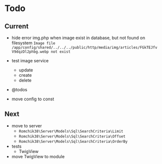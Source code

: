 # Todo

## Current

- hide error img.php when image exist in database, but not found on filesystem
  `Image file /app/config/shared/../../../public/http/media/img/articles/FGkTEJfvV9dqzDl2phbg.webp not exist`

- test image service
  - update
  - create
  - delete

- @todos

- move config to const

## Next

- move to server
  - `Romchik38\Server\Models\Sql\SearchCriteria\Limit`
  - `Romchik38\Server\Models\Sql\SearchCriteria\Offset`
  - `Romchik38\Server\Models\Sql\SearchCriteria\OrderBy`
- tests  
  - TwigView  
- move TwigView to module  

